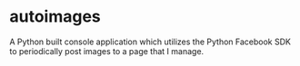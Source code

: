 # autoimages
A Python built console application which utilizes the Python Facebook SDK to periodically post images to a page that I manage. 
